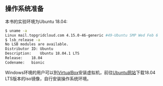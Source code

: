 ## 操作系统准备

本书的实验环境为Ubuntu 18.04:

```bash
$ uname -a
Linux mail.topgridcloud.com 4.15.0-46-generic #49-Ubuntu SMP Wed Feb 6 09:33:07 UTC 2019 x86_64 x86_64 x86_64 GNU/Linux
$ lsb_release -a
No LSB modules are available.
Distributor ID:	Ubuntu
Description:	Ubuntu 18.04.1 LTS
Release:	18.04
Codename:	bionic
```

Windows环境的用户可以到[VirtualBox](https://www.virtualbox.org/)安装虚拟机，前往[Ubuntu网站](https://ubuntu.com/#download)下载18.04 LTS版本的iso镜像，自行安装操作系统环境。
